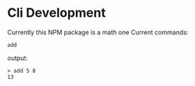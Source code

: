 # Cli Development

Currently this NPM package is a math one
Current commands:

`add`

output:
```console
> add 5 8
13
```

